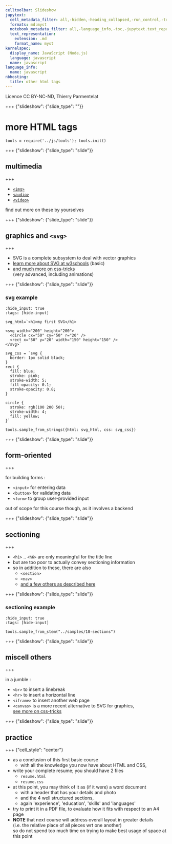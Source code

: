 ```yaml
---
celltoolbar: Slideshow
jupytext:
  cell_metadata_filter: all,-hidden,-heading_collapsed,-run_control,-trusted
  formats: md:myst
  notebook_metadata_filter: all,-language_info,-toc,-jupytext.text_representation.jupytext_version,-jupytext.text_representation.format_version
  text_representation:
    extension: .md
    format_name: myst
kernelspec:
  display_name: JavaScript (Node.js)
  language: javascript
  name: javascript
language_info:
  name: javascript
nbhosting:
  title: other html tags
---
```


Licence CC BY-NC-ND, Thierry Parmentelat

+++ {"slideshow": {"slide_type": ""}}

# more HTML tags

```{code-cell}
tools = require('../js/tools'); tools.init()
```

+++ {"slideshow": {"slide_type": "slide"}}

## multimedia

+++

* [`<img>`](https://www.w3schools.com/tags/tag_img.asp)
* [`<audio>`](https://www.w3schools.com/html/html5_audio.asp)
* [`<video>`](https://www.w3schools.com/html/html5_video.asp)

find out more on these by yourselves

+++ {"slideshow": {"slide_type": "slide"}}

## graphics and `<svg>`

+++

* SVG is a complete subsystem to deal with vector graphics
* [learn more about SVG at w3schools](https://www.w3schools.com/graphics/svg_intro.asp) (basic)
* [and much more on css-tricks](https://css-tricks.com/svg-properties-and-css/)  
  (very advanced, including animations)

+++ {"slideshow": {"slide_type": "slide"}}

### svg example

```{code-cell}
:hide_input: true
:tags: [hide-input]

svg_html=`<h1>my first SVG</h1>

<svg width="200" height="200">
  <circle cx="50" cy="50" r="20" />
  <rect x="50" y="20" width="150" height="150" />
</svg>`

svg_css = `svg {
  border: 1px solid black;
}
rect {
  fill: blue;
  stroke: pink;
  stroke-width: 5;
  fill-opacity: 0.1;
  stroke-opacity: 0.8;
}

circle {
  stroke: rgb(100 200 50);
  stroke-width: 4;
  fill: yellow;
}`

tools.sample_from_strings({html: svg_html, css: svg_css})
```

+++ {"slideshow": {"slide_type": "slide"}}

## form-oriented

+++

for building forms :

* `<input>` for entering data
* `<button>` for validating data
* `<form>` to group user-provided input  

out of scope for this course though, as it involves a backend

+++ {"slideshow": {"slide_type": "slide"}}

## sectioning

+++

* `<h1>` .. `<h6>` are only meaningful for the title line
* but are too poor to actually convey sectioning information
* so in addition to these, there are also
  * `<section>`
  * `<nav>`
  * [and a few others as described here](https://developer.mozilla.org/en-US/docs/Web/Guide/HTML/Using_HTML_sections_and_outlines)

+++ {"slideshow": {"slide_type": "slide"}}

### sectioning example

```{code-cell}
:hide_input: true
:tags: [hide-input]

tools.sample_from_stem("../samples/18-sections")
```

+++ {"slideshow": {"slide_type": "slide"}}

## miscell others

+++

in a jumble :

* `<br>` to insert a linebreak
* `<hr>` to insert a horizontal line
* `<iframe>` to insert another web page
* `<canvas>` is a more recent alternative to SVG for graphics,  
  [see more on css-tricks](https://css-tricks.com/learn-canvas-snake-game/)

+++ {"slideshow": {"slide_type": "slide"}}

## practice

+++ {"cell_style": "center"}

* as a conclusion of this first basic course
  * with all the knowledge you now have about HTML and CSS,
* write your complete resume; you should have 2 files
  * `resume.html`
  * `resume.css`
* at this point, you may think of it as (if it were) a word document
  * with a header that has your details and photo
  * and the 4 well structured sections,
  * again 'experience', 'education', 'skills' and 'languages'
* try to print it in a PDF file, to evaluate how it fits with respect to an A4 page
* **NOTE** that next course will address overall layout in greater details  
  (i.e. the relative place of all pieces wrt one another)  
  so do not spend too much time on trying to make best usage of space at this point
